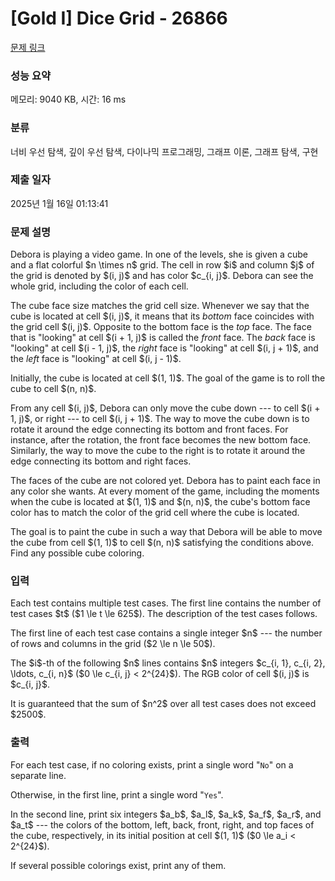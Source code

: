 # [Gold I] Dice Grid - 26866 

[문제 링크](https://www.acmicpc.net/problem/26866) 

### 성능 요약

메모리: 9040 KB, 시간: 16 ms

### 분류

너비 우선 탐색, 깊이 우선 탐색, 다이나믹 프로그래밍, 그래프 이론, 그래프 탐색, 구현

### 제출 일자

2025년 1월 16일 01:13:41

### 문제 설명

<p>Debora is playing a video game. In one of the levels, she is given a cube and a flat colorful $n \times n$ grid. The cell in row $i$ and column $j$ of the grid is denoted by $(i, j)$ and has color $c_{i, j}$. Debora can see the whole grid, including the color of each cell.</p>

<p>The cube face size matches the grid cell size. Whenever we say that the cube is located at cell $(i, j)$, it means that its <em>bottom</em> face coincides with the grid cell $(i, j)$. Opposite to the bottom face is the <em>top</em> face. The face that is "looking" at cell $(i + 1, j)$ is called the <em>front</em> face. The <em>back</em> face is "looking" at cell $(i - 1, j)$, the <em>right</em> face is "looking" at cell $(i, j + 1)$, and the <em>left</em> face is "looking" at cell $(i, j - 1)$.</p>

<p>Initially, the cube is located at cell $(1, 1)$. The goal of the game is to roll the cube to cell $(n, n)$.</p>

<p>From any cell $(i, j)$, Debora can only move the cube down --- to cell $(i + 1, j)$, or right --- to cell $(i, j + 1)$. The way to move the cube down is to rotate it around the edge connecting its bottom and front faces. For instance, after the rotation, the front face becomes the new bottom face. Similarly, the way to move the cube to the right is to rotate it around the edge connecting its bottom and right faces.</p>

<p>The faces of the cube are not colored yet. Debora has to paint each face in any color she wants. At every moment of the game, including the moments when the cube is located at $(1, 1)$ and $(n, n)$, the cube's bottom face color has to match the color of the grid cell where the cube is located.</p>

<p>The goal is to paint the cube in such a way that Debora will be able to move the cube from cell $(1, 1)$ to cell $(n, n)$ satisfying the conditions above. Find any possible cube coloring.</p>

### 입력 

 <p>Each test contains multiple test cases. The first line contains the number of test cases $t$ ($1 \le t \le 625$). The description of the test cases follows.</p>

<p>The first line of each test case contains a single integer $n$ --- the number of rows and columns in the grid ($2 \le n \le 50$).</p>

<p>The $i$-th of the following $n$ lines contains $n$ integers $c_{i, 1}, c_{i, 2}, \ldots, c_{i, n}$ ($0 \le c_{i, j} < 2^{24}$). The RGB color of cell $(i, j)$ is $c_{i, j}$.</p>

<p>It is guaranteed that the sum of $n^2$ over all test cases does not exceed $2500$.</p>

### 출력 

 <p>For each test case, if no coloring exists, print a single word "<code>No</code>" on a separate line.</p>

<p>Otherwise, in the first line, print a single word "<code>Yes</code>".</p>

<p>In the second line, print six integers $a_b$, $a_l$, $a_k$, $a_f$, $a_r$, and $a_t$ --- the colors of the bottom, left, back, front, right, and top faces of the cube, respectively, in its initial position at cell $(1, 1)$ ($0 \le a_i < 2^{24}$).</p>

<p>If several possible colorings exist, print any of them.</p>

